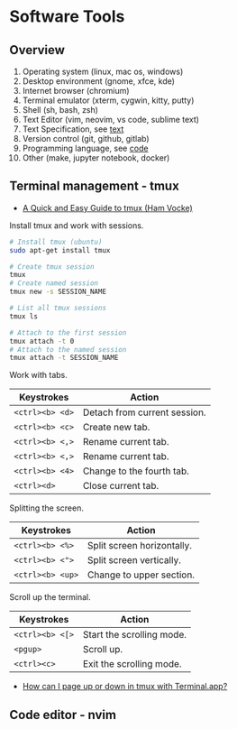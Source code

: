 # Software Tools

## Overview

1. Operating system (linux, mac os, windows)
1. Desktop environment (gnome, xfce, kde)
1. Internet browser (chromium)
1. Terminal emulator (xterm, cygwin, kitty, putty)
1. Shell (sh, bash, zsh)
1. Text Editor (vim, neovim, vs code, sublime text)
1. Text Specification, see [text](/text)
1. Version control (git, github, gitlab)
1. Programming language, see [code](/code)
1. Other (make, jupyter notebook, docker)

## Terminal management - tmux

* [A Quick and Easy Guide to tmux (Ham Vocke)](https://www.hamvocke.com/blog/a-quick-and-easy-guide-to-tmux/)

Install tmux and work with sessions.

```sh
# Install tmux (ubuntu)
sudo apt-get install tmux

# Create tmux session
tmux
# Create named session
tmux new -s SESSION_NAME

# List all tmux sessions
tmux ls

# Attach to the first session
tmux attach -t 0
# Attach to the named session
tmux attach -t SESSION_NAME
```

Work with tabs.

| Keystrokes      | Action                       |
| ---             | ---                          |
| `<ctrl><b> <d>` | Detach from current session. |
| `<ctrl><b> <c>` | Create new tab.              |
| `<ctrl><b> <,>` | Rename current tab.          |
| `<ctrl><b> <,>` | Rename current tab.          |
| `<ctrl><b> <4>` | Change to the fourth tab.    |
| `<ctrl><d>`     | Close current tab.           |

Splitting the screen.

| Keystrokes       | Action                     |
| ---              | ---                        |
| `<ctrl><b> <%>`  | Split screen horizontally. |
| `<ctrl><b> <">`  | Split screen vertically.   |
| `<ctrl><b> <up>` | Change to upper section.   |

Scroll up the terminal.

| Keystrokes       | Action                    |
| ---              | ---                       |
| `<ctrl><b> <[>`  | Start the scrolling mode. |
| `<pgup>`         | Scroll up.                |
| `<ctrl><c>`      | Exit the scrolling mode.  |

* [How can I page up or down in tmux with Terminal.app?](https://unix.stackexchange.com/questions/81540/how-can-i-page-up-or-down-in-tmux-with-terminal-app)

## Code editor - nvim
